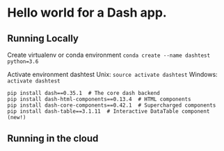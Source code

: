 

# Hello world for a Dash app. 

## Running Locally

Create virtualenv or conda environment
`conda create --name dashtest python=3.6`  

Activate environment
dashtest
Unix:
`source activate dashtest`
Windows:
`activate dashtest`

`pip install dash==0.35.1  # The core dash backend`  
`pip install dash-html-components==0.13.4  # HTML components`  
`pip install dash-core-components==0.42.1  # Supercharged components`  
`pip install dash-table==3.1.11  # Interactive DataTable component (new!)`  

## Running in the cloud


